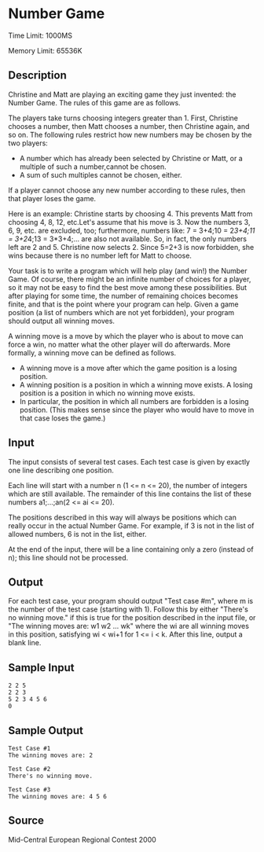 # Number Game

Time Limit: 1000MS

Memory Limit: 65536K


## Description

Christine and Matt are playing an exciting game they just invented: the Number Game. The rules of this game are as follows.

The players take turns choosing integers greater than 1. First, Christine chooses a number, then Matt chooses a number, then Christine again, and so on. The following rules restrict how new numbers may be chosen by the two players:

- A number which has already been selected by Christine or Matt, or a multiple of such a number,cannot be chosen.
- A sum of such multiples cannot be chosen, either.

If a player cannot choose any new number according to these rules, then that player loses the game.

Here is an example: Christine starts by choosing 4. This prevents Matt from choosing 4, 8, 12, etc.Let's assume that his move is 3. Now the numbers 3, 6, 9, etc. are excluded, too; furthermore, numbers like: 7 = 3+4;10 = 2*3+4;11 = 3+2*4;13 = 3*3+4;... are also not available. So, in fact, the only numbers left are 2 and 5. Christine now selects 2. Since 5=2+3 is now forbidden, she wins because there is no number left for Matt to choose.

Your task is to write a program which will help play (and win!) the Number Game. Of course, there might be an infinite number of choices for a player, so it may not be easy to find the best move among these possibilities. But after playing for some time, the number of remaining choices becomes finite, and that is the point where your program can help. Given a game position (a list of numbers which are not yet forbidden), your program should output all winning moves.

A winning move is a move by which the player who is about to move can force a win, no matter what the other player will do afterwards. More formally, a winning move can be defined as follows.

- A winning move is a move after which the game position is a losing position.
- A winning position is a position in which a winning move exists. A losing position is a position in which no winning move exists.
- In particular, the position in which all numbers are forbidden is a losing position. (This makes sense since the player who would have to move in that case loses the game.)


## Input

The input consists of several test cases. Each test case is given by exactly one line describing one position.

Each line will start with a number n (1 <= n <= 20), the number of integers which are still available. The remainder of this line contains the list of these numbers a1;...;an(2 <= ai <= 20).

The positions described in this way will always be positions which can really occur in the actual Number Game. For example, if 3 is not in the list of allowed numbers, 6 is not in the list, either.

At the end of the input, there will be a line containing only a zero (instead of n); this line should not be processed.


## Output

For each test case, your program should output "Test case #m", where m is the number of the test case (starting with 1). Follow this by either "There's no winning move." if this is true for the position described in the input file, or "The winning moves are: w1 w2 ... wk" where the wi are all winning moves in this position, satisfying wi < wi+1 for 1 <= i < k. After this line, output a blank line.


## Sample Input

```
2 2 5
2 2 3
5 2 3 4 5 6
0
```


## Sample Output

```
Test Case #1
The winning moves are: 2

Test Case #2
There's no winning move.

Test Case #3
The winning moves are: 4 5 6
```


## Source

Mid-Central European Regional Contest 2000
